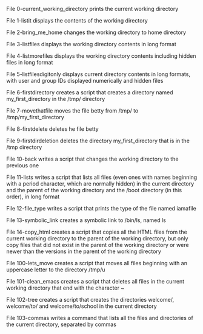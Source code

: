 File 0-current_working_directory prints the current working directory

File 1-listit displays the contents of the working directory

File 2-bring_me_home changes the working directory to home directory

File 3-listfiles displays the working directory contents in long format

File 4-listmorefiles displays the working directory contents including hidden files in long format

File 5-listfilesdigitonly displays current directory contents in long formats, with user and group IDs displayed numerically and hidden files

File 6-firstdirectory creates a script that creates a directory named my_first_directory in the /tmp/ directory

File 7-movethatfile moves the file betty from /tmp/ to /tmp/my_first_directory

File 8-firstdelete deletes he file betty

File 9-firstdirdeletion deletes the directory my_first_directory that is in the /tmp directory

File 10-back writes a script that changes the working directory to the previous one

File 11-lists writes a script that lists all files (even ones with names beginning with a period character, which are normally hidden) in the current directory and the parent of the working directory and the /boot directory (in this order), in long format

File 12-file_type writes a script that prints the type of the file named iamafile

File 13-symbolic_link creates a symbolic link to /bin/ls, named ls

File 14-copy_html creates a script that copies all the HTML files from the current working directory to the parent of the working directory, but only copy files that did not exist in the parent of the working directory or were newer than the versions in the parent of the working directory

File 100-lets_move creates a script that moves all files beginning with an uppercase letter to the directory /tmp/u

File 101-clean_emacs creates a script that deletes all files in the current working directory that end with the character ~

File 102-tree creates a script that creates the directories welcome/, welcome/to/ and welcome/to/school in the current directory

File 103-commas writes a command that lists all the files and directories of the current directory, separated by commas
